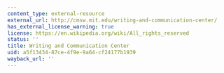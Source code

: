 ```yaml
---
content_type: external-resource
external_url: http://cmsw.mit.edu/writing-and-communication-center/
has_external_license_warning: true
license: https://en.wikipedia.org/wiki/All_rights_reserved
status: ''
title: Writing and Communication Center
uid: a5f13434-87ce-4f9e-9a64-cf24177b1939
wayback_url: ''
---
```

